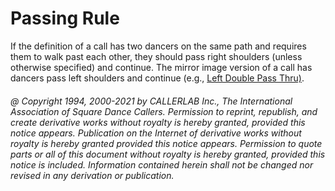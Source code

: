 
# Passing Rule

If the definition of a call has two dancers on the same path and requires them to walk past each other,
they should
pass right shoulders (unless otherwise specified) and continue. The mirror image version of a call has dancers
pass left shoulders and continue
(e.g., [Left Double Pass Thru)](double_pass_thru.md).

###### @ Copyright 1994, 2000-2021 by CALLERLAB Inc., The International Association of Square Dance Callers. Permission to reprint, republish, and create derivative works without royalty is hereby granted, provided this notice appears. Publication on the Internet of derivative works without royalty is hereby granted provided this notice appears. Permission to quote parts or all of this document without royalty is hereby granted, provided this notice is included. Information contained herein shall not be changed nor revised in any derivation or publication.
